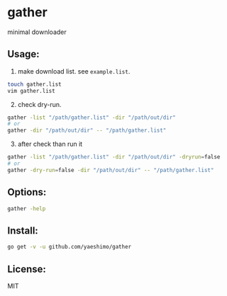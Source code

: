 gather
======
minimal downloader

Usage:
------
1. make download list. see `example.list`.
```sh
touch gather.list
vim gather.list
```

2. check dry-run.
```sh
gather -list "/path/gather.list" -dir "/path/out/dir"
# or
gather -dir "/path/out/dir" -- "/path/gather.list"
```

3. after check than run it
```sh
gather -list "/path/gather.list" -dir "/path/out/dir" -dryrun=false
# or
gather -dry-run=false -dir "/path/out/dir" -- "/path/gather.list"
```

Options:
--------
```sh
gather -help
```

Install:
--------
```sh
go get -v -u github.com/yaeshimo/gather
```

License:
--------
MIT
